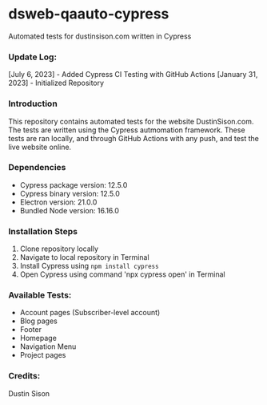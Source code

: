 # dsweb-qaauto-cypress
Automated tests for dustinsison.com written in Cypress

### Update Log:
[July 6, 2023] - Added Cypress CI Testing with GitHub Actions
[January 31, 2023] - Initialized Repository

### Introduction
This repository contains automated tests for the website DustinSison.com. The tests are written using the Cypress autmomation framework. These tests are ran locally, and through GitHub Actions with any push, and test the live website online.

### Dependencies
- Cypress package version: 12.5.0
- Cypress binary version: 12.5.0
- Electron version: 21.0.0
- Bundled Node version: 16.16.0

### Installation Steps
1. Clone repository locally
2. Navigate to local repository in Terminal
3. Install Cypress using `npm install cypress`
4. Open Cypress using command 'npx cypress open' in Terminal

### Available Tests:
- Account pages (Subscriber-level account)
- Blog pages
- Footer
- Homepage
- Navigation Menu
- Project pages

### Credits:
Dustin Sison
